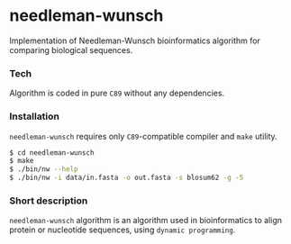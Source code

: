 # needleman-wunsch
Implementation of Needleman-Wunsch bioinformatics algorithm for comparing biological sequences.

### Tech

Algorithm is coded in pure `C89` without any dependencies.

### Installation

`needleman-wunsch` requires only `C89`-compatible compiler and `make` utility.

```sh
$ cd needleman-wunsch
$ make
$ ./bin/nw --help
$ ./bin/nw -i data/in.fasta -o out.fasta -s blosum62 -g -5
```

### Short description

`needleman-wunsch` algorithm is an algorithm used in bioinformatics to align protein or nucleotide sequences, using `dynamic programming`.
